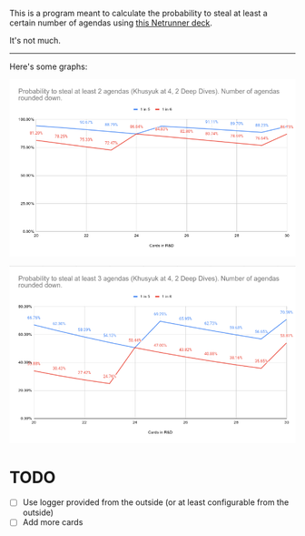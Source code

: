This is a program meant to calculate the probability to steal at least a certain number of agendas using [this Netrunner deck](https://netrunnerdb.com/en/deck/view/4e6fe78a-5844-4e9c-a813-42fd097f7c8c).

It's not much.

---

Here's some graphs:

![Probability to steal at least 2 agendas depending on deck size](./at_least_2.png)

![Probability to steal at least 3 agendas depending on deck size](./at_least_3.png)

# TODO

- [ ] Use logger provided from the outside (or at least configurable from the outside)
- [ ] Add more cards
